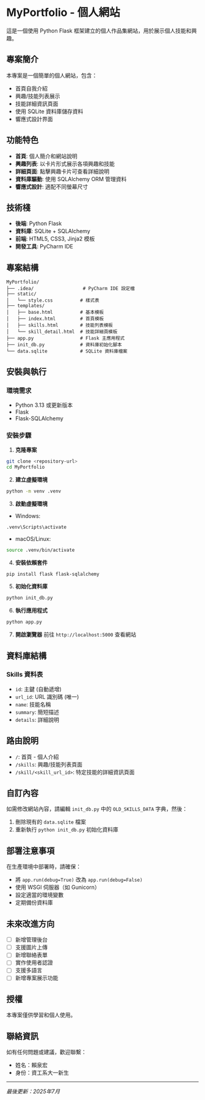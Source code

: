 # MyPortfolio - 個人網站

這是一個使用 Python Flask 框架建立的個人作品集網站，用於展示個人技能和興趣。

## 專案簡介

本專案是一個簡單的個人網站，包含：
- 首頁自我介紹
- 興趣/技能列表展示
- 技能詳細資訊頁面
- 使用 SQLite 資料庫儲存資料
- 響應式設計界面

## 功能特色

- **首頁**: 個人簡介和網站說明
- **興趣列表**: 以卡片形式展示各項興趣和技能
- **詳細頁面**: 點擊興趣卡片可查看詳細說明
- **資料庫驅動**: 使用 SQLAlchemy ORM 管理資料
- **響應式設計**: 適配不同螢幕尺寸

## 技術棧

- **後端**: Python Flask
- **資料庫**: SQLite + SQLAlchemy
- **前端**: HTML5, CSS3, Jinja2 模板
- **開發工具**: PyCharm IDE

## 專案結構

```
MyPortfolio/
├── .idea/                  # PyCharm IDE 設定檔
├── static/
│   └── style.css          # 樣式表
├── templates/
│   ├── base.html          # 基本模板
│   ├── index.html         # 首頁模板
│   ├── skills.html        # 技能列表模板
│   └── skill_detail.html  # 技能詳細頁模板
├── app.py                 # Flask 主應用程式
├── init_db.py             # 資料庫初始化腳本
└── data.sqlite            # SQLite 資料庫檔案
```

## 安裝與執行

### 環境需求

- Python 3.13 或更新版本
- Flask
- Flask-SQLAlchemy

### 安裝步驟

1. **克隆專案**
```bash
git clone <repository-url>
cd MyPortfolio
```

2. **建立虛擬環境**
```bash
python -m venv .venv
```

3. **啟動虛擬環境**
- Windows:
```bash
.venv\Scripts\activate
```
- macOS/Linux:
```bash
source .venv/bin/activate
```

4. **安裝依賴套件**
```bash
pip install flask flask-sqlalchemy
```

5. **初始化資料庫**
```bash
python init_db.py
```

6. **執行應用程式**
```bash
python app.py
```

7. **開啟瀏覽器**
前往 `http://localhost:5000` 查看網站

## 資料庫結構

### Skills 資料表
- `id`: 主鍵 (自動遞增)
- `url_id`: URL 識別碼 (唯一)
- `name`: 技能名稱
- `summary`: 簡短描述
- `details`: 詳細說明

## 路由說明

- `/`: 首頁 - 個人介紹
- `/skills`: 興趣/技能列表頁面
- `/skill/<skill_url_id>`: 特定技能的詳細資訊頁面

## 自訂內容

如需修改網站內容，請編輯 `init_db.py` 中的 `OLD_SKILLS_DATA` 字典，然後：

1. 刪除現有的 `data.sqlite` 檔案
2. 重新執行 `python init_db.py` 初始化資料庫

## 部署注意事項

在生產環境中部署時，請確保：
- 將 `app.run(debug=True)` 改為 `app.run(debug=False)`
- 使用 WSGI 伺服器（如 Gunicorn）
- 設定適當的環境變數
- 定期備份資料庫

## 未來改進方向

- [ ] 新增管理後台
- [ ] 支援圖片上傳
- [ ] 新增聯絡表單
- [ ] 實作使用者認證
- [ ] 支援多語言
- [ ] 新增專案展示功能

## 授權

本專案僅供學習和個人使用。

## 聯絡資訊

如有任何問題或建議，歡迎聯繫：
- 姓名：賴泉宏
- 身份：資工系大一新生

---

*最後更新：2025年7月*

